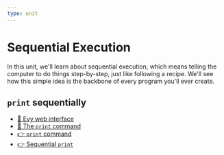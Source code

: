 ```yaml
---
type: unit
---
```


# Sequential Execution

In this unit, we'll learn about sequential execution, which means telling
the computer to do things step-by-step, just like following a recipe. We'll
see how this simple idea is the backbone of every program you'll ever create.

## `print` sequentially

- [📖 Evy web interface](evy.md)
- [📖 The `print` command](print/print.md)
- [👉 `print` command](print/README.md)
- [👉 Sequential `print`](multiple-print/README.md)
